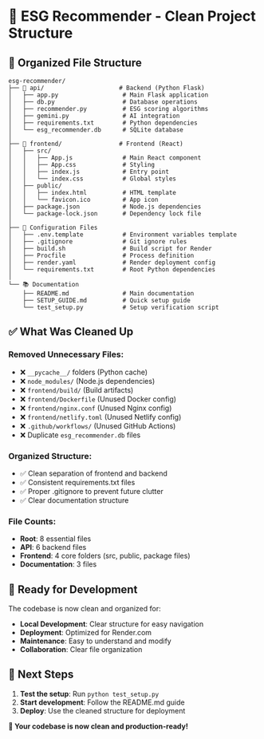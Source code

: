 # 🧹 ESG Recommender - Clean Project Structure

## 📁 Organized File Structure

```
esg-recommender/
├── 📁 api/                     # Backend (Python Flask)
│   ├── app.py                  # Main Flask application
│   ├── db.py                   # Database operations
│   ├── recommender.py          # ESG scoring algorithms
│   ├── gemini.py               # AI integration
│   ├── requirements.txt        # Python dependencies
│   └── esg_recommender.db      # SQLite database
│
├── 📁 frontend/                # Frontend (React)
│   ├── src/
│   │   ├── App.js              # Main React component
│   │   ├── App.css             # Styling
│   │   ├── index.js            # Entry point
│   │   └── index.css           # Global styles
│   ├── public/
│   │   ├── index.html          # HTML template
│   │   └── favicon.ico         # App icon
│   ├── package.json            # Node.js dependencies
│   └── package-lock.json       # Dependency lock file
│
├── 📄 Configuration Files
│   ├── .env.template           # Environment variables template
│   ├── .gitignore              # Git ignore rules
│   ├── build.sh                # Build script for Render
│   ├── Procfile                # Process definition
│   ├── render.yaml             # Render deployment config
│   └── requirements.txt        # Root Python dependencies
│
└── 📚 Documentation
    ├── README.md               # Main documentation
    ├── SETUP_GUIDE.md          # Quick setup guide
    └── test_setup.py           # Setup verification script
```

## ✅ What Was Cleaned Up

### **Removed Unnecessary Files:**
- ❌ `__pycache__/` folders (Python cache)
- ❌ `node_modules/` (Node.js dependencies)
- ❌ `frontend/build/` (Build artifacts)
- ❌ `frontend/Dockerfile` (Unused Docker config)
- ❌ `frontend/nginx.conf` (Unused Nginx config)
- ❌ `frontend/netlify.toml` (Unused Netlify config)
- ❌ `.github/workflows/` (Unused GitHub Actions)
- ❌ Duplicate `esg_recommender.db` files

### **Organized Structure:**
- ✅ Clean separation of frontend and backend
- ✅ Consistent requirements.txt files
- ✅ Proper .gitignore to prevent future clutter
- ✅ Clear documentation structure

### **File Counts:**
- **Root**: 8 essential files
- **API**: 6 backend files
- **Frontend**: 4 core folders (src, public, package files)
- **Documentation**: 3 files

## 🚀 Ready for Development

The codebase is now clean and organized for:
- **Local Development**: Clear structure for easy navigation
- **Deployment**: Optimized for Render.com
- **Maintenance**: Easy to understand and modify
- **Collaboration**: Clear file organization

## 🔧 Next Steps

1. **Test the setup**: Run `python test_setup.py`
2. **Start development**: Follow the README.md guide
3. **Deploy**: Use the cleaned structure for deployment

**🎉 Your codebase is now clean and production-ready!**
